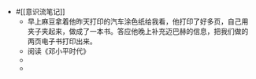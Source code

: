 - #[[意识流笔记]] 
    - 早上麻豆拿着他昨天打印的汽车涂色纸给我看，他打印了好多页，自己用夹子夹起来，做成了一本书。答应他晚上补充迈巴赫的信息，把我们做的两页电子书打印出来。
    - 阅读《邓小平时代》
    - 
    - 
